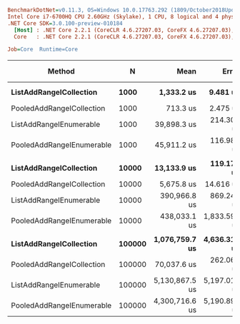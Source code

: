 ``` ini

BenchmarkDotNet=v0.11.3, OS=Windows 10.0.17763.292 (1809/October2018Update/Redstone5)
Intel Core i7-6700HQ CPU 2.60GHz (Skylake), 1 CPU, 8 logical and 4 physical cores
.NET Core SDK=3.0.100-preview-010184
  [Host] : .NET Core 2.2.1 (CoreCLR 4.6.27207.03, CoreFX 4.6.27207.03), 64bit RyuJIT
  Core   : .NET Core 2.2.1 (CoreCLR 4.6.27207.03, CoreFX 4.6.27207.03), 64bit RyuJIT

Job=Core  Runtime=Core  

```
|                    Method |      N |           Mean |        Error |       StdDev | Ratio | RatioSD |  Gen 0/1k Op |  Gen 1/1k Op |  Gen 2/1k Op | Allocated Memory/Op |
|-------------------------- |------- |---------------:|-------------:|-------------:|------:|--------:|-------------:|-------------:|-------------:|--------------------:|
|   **ListAddRangeICollection** |   **1000** |     **1,333.2 us** |     **9.481 us** |     **8.868 us** |  **1.00** |    **0.00** |    **6451.1719** |            **-** |            **-** |         **19843.75 KB** |
| PooledAddRangeICollection |   1000 |       713.3 us |     2.475 us |     2.315 us |  0.54 |    0.00 |      88.8672 |            - |            - |           273.44 KB |
|   ListAddRangeIEnumerable |   1000 |    39,898.3 us |   214.306 us |   200.462 us | 29.93 |    0.24 |   13384.6154 |            - |            - |         41367.19 KB |
| PooledAddRangeIEnumerable |   1000 |    45,911.2 us |   116.986 us |   109.428 us | 34.44 |    0.23 |      90.9091 |            - |            - |           468.75 KB |
|                           |        |                |              |              |       |         |              |              |              |                     |
|   **ListAddRangeICollection** |  **10000** |    **13,133.9 us** |   **119.178 us** |   **111.479 us** |  **1.00** |    **0.00** |   **63281.2500** |            **-** |            **-** |           **195625 KB** |
| PooledAddRangeICollection |  10000 |     5,675.8 us |    14.616 us |    13.672 us |  0.43 |    0.00 |      85.9375 |            - |            - |           273.44 KB |
|   ListAddRangeIEnumerable |  10000 |   390,966.8 us |   869.243 us |   725.858 us | 29.73 |    0.26 |  208000.0000 |            - |            - |        641835.94 KB |
| PooledAddRangeIEnumerable |  10000 |   438,033.1 us | 1,833.599 us | 1,625.438 us | 33.34 |    0.32 |            - |            - |            - |           468.75 KB |
|                           |        |                |              |              |       |         |              |              |              |                     |
|   **ListAddRangeICollection** | **100000** | **1,076,759.7 us** | **4,636.316 us** | **3,871.534 us** |  **1.00** |    **0.00** |  **624000.0000** |  **624000.0000** |  **624000.0000** |        **1953437.5 KB** |
| PooledAddRangeICollection | 100000 |    70,037.6 us |   262.061 us |   245.132 us |  0.07 |    0.00 |            - |            - |            - |           273.44 KB |
|   ListAddRangeIEnumerable | 100000 | 5,130,867.5 us | 5,197.014 us | 4,607.018 us |  4.76 |    0.02 | 1428000.0000 | 1428000.0000 | 1428000.0000 |        5122187.5 KB |
| PooledAddRangeIEnumerable | 100000 | 4,300,716.6 us | 5,190.893 us | 4,855.564 us |  3.99 |    0.02 |            - |            - |            - |           468.75 KB |
